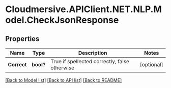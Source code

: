 # Cloudmersive.APIClient.NET.NLP.Model.CheckJsonResponse
## Properties

Name | Type | Description | Notes
------------ | ------------- | ------------- | -------------
**Correct** | **bool?** | True if spellected correctly, false otherwise | [optional] 

[[Back to Model list]](../README.md#documentation-for-models) [[Back to API list]](../README.md#documentation-for-api-endpoints) [[Back to README]](../README.md)

